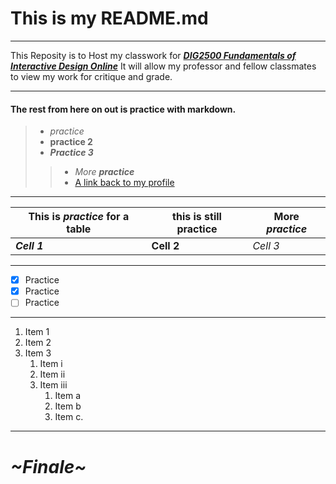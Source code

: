  # This is my README.md
 -----------------------------------------------------------------------------
  
 This Reposity is to Host my classwork for [_**DIG2500 Fundamentals of Interactive Design Online**_](https://www.seminolestate.edu/catalog/courses/dig2500c)
 It will allow my professor and fellow classmates to view my work for critique and grade. 
 
 -----------------------------------------------------------------------------

#### The rest from here on out is practice with markdown.
> - *practice*
> - **practice 2**
> - ***Practice 3***
>> - _More **practice**_
>> - [A link back to my profile](https://github.com/LaurenGalvan)

-----------------------------------------------------------------------------

This is *practice* for a table | this is still **practice** | More ***practice***
------------ | ------------ | ------------
***Cell 1*** | **Cell 2** | *Cell 3*

-----------------------------------------------------------------------------

- [x] Practice
- [x] Practice
- [ ] Practice

-----------------------------------------------------------------------------

1. Item 1
1. Item 2
1. Item 3
   1. Item i
   1. Item ii
   1. Item iii
      1. Item a
      1. Item b
      1. Item c.
      
-----------------------------------------------------------------------------

# *~Finale~*
